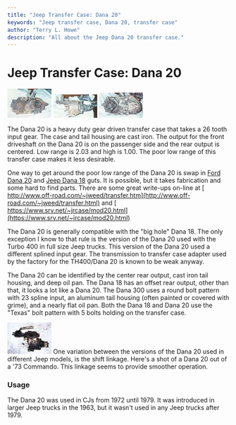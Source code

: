 ```yaml
---
title: "Jeep Transfer Case: Dana 20"
keywords: "Jeep transfer case, Dana 20, transfer case"
author: "Terry L. Howe"
description: "All about the Jeep Dana 20 transfer case."
---
```

# Jeep Transfer Case: Dana 20

[![D20 front](/img/xfer/d20f_.jpg)](/img/xfer/d20f.jpg) [![D20 side](/img/xfer/d20s_.jpg)](/img/xfer/d20s.jpg) [![D20 back](/img/xfer/d20b_.jpg)](/img/xfer/d20b.jpg)   

The Dana 20 is a heavy duty gear driven transfer case that takes a 26 tooth input gear. The case and tail housing are cast iron. The output for the front driveshaft on the Dana 20 is on the passenger side and the rear output is centered. Low range is 2.03 and high is 1.00. The poor low range of this transfer case makes it less desirable.

One way to get around the poor low range of the Dana 20 is swap in [Ford Dana 20](/xfer/upgrades/ford/fordd20id.html) and [Jeep Dana 18](/xfer/factory/d18.html) guts. It is possible, but it takes fabrication and some hard to find parts. There are some great write-ups on-line at [ http://www.off-road.com/~jweed/transfer.htm](http://www.off-road.com/~jweed/transfer.html) and [ https://www.srv.net/~jrcase/mod20.html](https://www.srv.net/~jrcase/mod20.html)

The Dana 20 is generally compatible with the "big hole" Dana 18. The only exception I know to that rule is the version of the Dana 20 used with the Turbo 400 in full size Jeep trucks. This version of the Dana 20 used a different splined input gear. The transmission to transfer case adapter used by the factory for the TH400/Dana 20 is known to be weak anyway.

The Dana 20 can be identified by the center rear output, cast iron tail housing, and deep oil pan. The Dana 18 has an offset rear output, other than that, it looks a lot like a Dana 20. The Dana 300 uses a round bolt pattern with 23 spline input, an aluminum tail housing (often painted or covered with grime), and a nearly flat oil pan. Both the Dana 18 and Dana 20 use the "Texas" bolt pattern with 5 bolts holding on the transfer case.

[![C101 Dana 20](/img/xfer/d20c101_.jpg)](/img/xfer/d20c101.jpg) One variation between the versions of the Dana 20 used in different Jeep models, is the shift linkage. Here's a shot of a Dana 20 out of a '73 Commando. This linkage seems to provide smoother operation.

### Usage

The Dana 20 was used in CJs from 1972 until 1979. It was introduced in larger Jeep trucks in the 1963, but it wasn't used in any Jeep trucks after 1979.